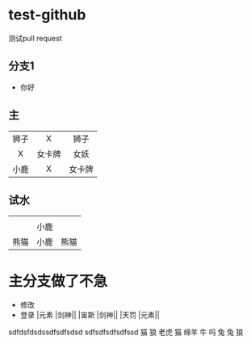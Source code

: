 # test-github
测试pull request

## 分支1

- 你好

## 主
||||
|:---:|:---:|:---:|
|狮子|X|狮子|
|X|女卡牌|女妖|
|小鹿|X|女卡牌|



## 试水

||||
|:---:|:---:|:---:|
| |||
| |小鹿||
|熊猫|小鹿|熊猫|

# 主分支做了不急


- 修改
- 登录
|元素 |剑神||
|宙斯 |剑神||
|天罚 |元素||

sdfdsfdsdssdfsdfsdsd
sdfsdfsdfsdfssd
猫 狼
老虎  猫 绵羊
牛 吗 兔
兔 狼

